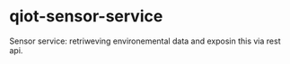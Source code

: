 # qiot-sensor-service
Sensor service: retriweving environemental data and exposin this via rest api.
